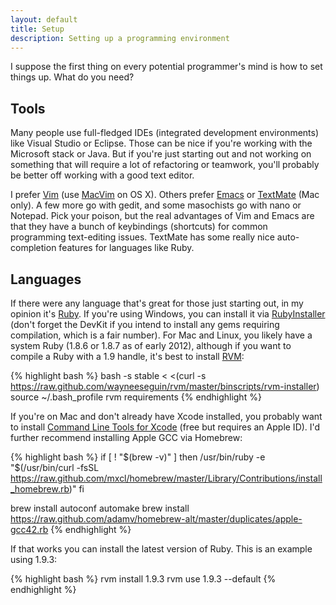 ```yaml
---
layout: default
title: Setup
description: Setting up a programming environment
---
```


I suppose the first thing on every potential programmer's mind is how to set
things up. What do you need?

## Tools

Many people use full-fledged IDEs (integrated development environments) like
Visual Studio or Eclipse. Those can be nice if you're working with the
Microsoft stack or Java. But if you're just starting out and not working on
something that will require a lot of refactoring or teamwork, you'll probably
be better off working with a good text editor.

I prefer [Vim][vim] (use [MacVim][mac_vim] on OS X). Others prefer
[Emacs][emacs] or [TextMate][text_mate] (Mac only). A few more go with gedit,
and some masochists go with nano or Notepad. Pick your poison, but the real
advantages of Vim and Emacs are that they have a bunch of keybindings
(shortcuts) for common programming text-editing issues. TextMate has some
really nice auto-completion features for languages like Ruby.

## Languages

If there were any language that's great for those just starting out, in my
opinion it's [Ruby][ruby]. If you're using Windows, you can install it via
[RubyInstaller][ruby_installer] (don't forget the DevKit if you intend to
install any gems requiring compilation, which is a fair number). For Mac and
Linux, you likely have a system Ruby (1.8.6 or 1.8.7 as of early 2012),
although if you want to compile a Ruby with a 1.9 handle, it's best to install
[RVM][rvm]:

{% highlight bash %}
bash -s stable < <(curl -s https://raw.github.com/wayneeseguin/rvm/master/binscripts/rvm-installer)
source ~/.bash_profile
rvm requirements
{% endhighlight %}

If you're on Mac and don't already have Xcode installed, you probably want to
install [Command Line Tools for Xcode][cl_tools] (free but requires an Apple ID).
I'd further recommend installing Apple GCC via Homebrew:

{% highlight bash %}
if [ ! "$(brew -v)" ]
then
  /usr/bin/ruby -e "$(/usr/bin/curl -fsSL https://raw.github.com/mxcl/homebrew/master/Library/Contributions/install_homebrew.rb)"
fi

brew install autoconf automake
brew install https://raw.github.com/adamv/homebrew-alt/master/duplicates/apple-gcc42.rb
{% endhighlight %}

If that works you can install the latest version of Ruby. This is an example using 1.9.3:

{% highlight bash %}
rvm install 1.9.3
rvm use 1.9.3 --default
{% endhighlight %}

  [vim]: http://www.vim.org/download.php
  [mac_vim]: https://github.com/b4winckler/macvim/downloads
  [emacs]: http://www.gnu.org/software/emacs/
  [text_mate]: http://macromates.com/
  [ruby]: http://www.ruby-lang.org/
  [ruby_installer]: http://rubyinstaller.org/downloads/
  [rvm]: http://beginrescueend.com/
  [cl_tools]: https://developer.apple.com/downloads/index.action?searchTextField=Command%20Line%20Tools%20for%20Xcode
